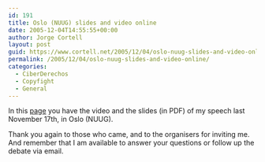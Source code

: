 ```yaml
---
id: 191
title: Oslo (NUUG) slides and video online
date: 2005-12-04T14:55:55+00:00
author: Jorge Cortell
layout: post
guid: https://www.cortell.net/2005/12/04/oslo-nuug-slides-and-video-online/
permalink: /2005/12/04/oslo-nuug-slides-and-video-online/
categories:
  - CiberDerechos
  - Copyfight
  - General
---
```

In this [page](https://www.nuug.no/aktiviteter/20051117-p2p/) you have the video and the slides (in PDF) of my speech last November 17th, in Oslo (NUUG).

Thank you again to those who came, and to the organisers for inviting me. And remember that I am available to answer your questions or follow up the debate via email.